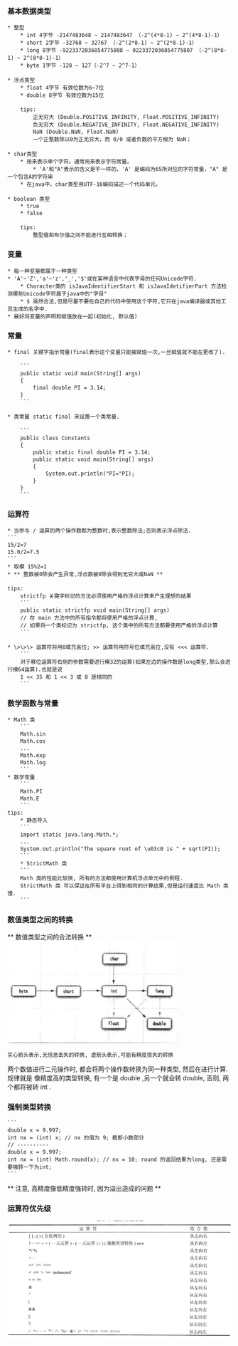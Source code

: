 ### 基本数据类型
    
    
    
    * 整型
        * int 4字节 -2147483648 ~ 2147483647 （-2^(4*8-1) ~ 2^(4*8-1)-1）
        * short 2字节 -32768 ~ 32767 （-2^(2*8-1) ~ 2^(2*8-1)-1）
        * long 8字节 -9223372036854775808 ~ 9223372036854775807 （-2^(8*8-1) ~ 2^(8*8-1)-1）
        * byte 1字节 -128 ~ 127（-2^7 ~ 2^7-1）
        
    * 浮点类型
        * float 4字节 有效位数为6~7位
        * double 8字节 有效位数为15位
        
        tips:
            正无穷大 (Double.POSITIVE_INFINITY, Float.POSITIVE_INFINITY)
            负无穷大 (Double.NEGATIVE_INFINITY, Float.NEGATIVE_INFINITY)
            NaN (Double.NaN, Float.NaN)
            一个正整数除以0为正无穷大，而 0/0 或者负数的平方根为 NaN；
            
    * char类型
        * 用来表示单个字符。通常用来表示字符常量。
            * 'A'和"A"表示的含义是不一样的，'A' 是编码为65所对应的字符常量，"A" 是一个包含A的字符串
        * 在java中，char类型用UTF-16编码描述一个代码单元。
    
    * boolean 类型
        * true
        * false
        
        tips:
            整型值和布尔值之间不能进行互相转换；
        
        


### 变量
    
    * 每一种变量都属于一种类型
    * 'A'~'Z','a'~'z','_','$'或在某种语言中代表字母的任何Unicode字符.
        * Character类的 isJavaIdentifierStart 和 isJavaIdetifierPart 方法检测哪些Unicode字符属于java中的"字母"
        * $ 虽然合法,但是尽量不要在自己的代码中使用这个字符,它只在java编译器或其他工具生成的名字中.
    * 最好将变量的声明和赋值放在一起(初始化, 默认值)
    
    
### 常量
    
    * final 关键字指示常量(final表示这个变量只能被赋值一次,一旦赋值就不能在更改了).
    
        ```
        public static void main(String[] args)
        {
            final double PI = 3.14;
        }
        ```
        
    * 类常量 static final 来设置一个类常量.
    
        ```
        public class Constants
        {
            public static final double PI = 3.14;
            public static void main(String[] args)
            {
                System.out.println("PI="PI);
            }
        }
        ```
        
        
        
### 运算符

    * 当参与 / 运算的两个操作数都为整数时,表示整数除法;否则表示浮点除法.
    ```
    15/2=7
    15.0/2=7.5
    ```
    * 取模 15%2=1
    * ** 整数被0除会产生异常,浮点数被0除会得到无穷大或NaN **
    
    tips:
        strictfp 关键字标记的方法必须使用严格的浮点计算来产生理想的结果
        ```
        public static strictfp void main(String[] args)
        // 在 main 方法中的所有指令都将使用严格的浮点计算,
        // 如果将一个类标记为 strictfp, 这个类中的所有方法都要使用严格的浮点计算
        ```

    * \>\>\> 运算符将用0填充高位; >> 运算符用符号位填充高位,没有 <<< 运算符.
        ```
        对于移位运算符右侧的参数需要进行模32的运算(如果左边的操作数是long类型,那么会进行模64运算).也就是说
        1 << 35 和 1 << 3 或 8 是相同的
        ```


### 数学函数与常量
    
    * Math 类
        ```
        Math.sin
        Math.cos
        ...
        Math.exp
        Math.log
        ```
    * 数学常量
        ```
        Math.PI
        Math.E
        ```
    tips:
        * 静态导入
        ```
        import static java.lang.Math.*;
        ...
        System.out.println("The square root of \u03c0 is " + sqrt(PI));
        ```
        * StrictMath 类
        ```
        Math 类的性能比较快, 所有的方法都使用计算机浮点单元中的例程.
        StrictMath 类 可以保证在所有平台上得到相同的计算结果,但是运行速度比 Math 类慢.
        ```
        
### 数值类型之间的转换

** 数值类型之间的合法转换 **
![](/assets/java数值类型之间的合法转换.png)

```
实心箭头表示,无信息丢失的转换, 虚箭头表示,可能有精度损失的转换
```

两个数值进行二元操作时, 都会将两个操作数转换为同一种类型, 然后在进行计算.规律就是 像精度高的类型转换, 有一个是 double ,另一个就会转 double, 否则, 两个都将被转 int .

### 强制类型转换
    
    ```
    double x = 9.997;
    int nx = (int) x; // nx 的值为 9; 截断小数部分
    // ----------
    double x = 9.997;
    int nx = (int) Math.round(x); // nx = 10; round 的返回结果为long, 还是需要强转一下为int;
    ```
** 注意, 高精度像低精度强转时, 因为溢出造成的问题 **

### 运算符优先级
![](/assets/java运算符优先级.png)






